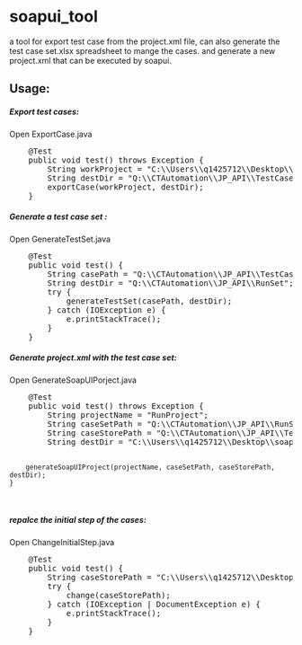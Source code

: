 # soapui_tool
a tool for export test case from the project.xml file,  can also generate the test case set.xlsx spreadsheet to mange the cases. and generate a new project.xml that can be executed by soapui.  



<h2>Usage:</h2>

<h5>Export test cases:</h5>
<p>
Open ExportCase.java
</p>
<pre>
    @Test
    public void test() throws Exception {
        String workProject = "C:\\Users\\q1425712\\Desktop\\soap\\projects\\20190624161852\\My Project 0624.xml";
        String destDir = "Q:\\CTAutomation\\JP_API\\TestCase";
        exportCase(workProject, destDir);
    }
</pre>
    
  
<h5>Generate a test case set :</h5>
<p>
Open GenerateTestSet.java
</p>
<pre>
    @Test
    public void test() {
        String casePath = "Q:\\CTAutomation\\JP_API\\TestCase";
        String destDir = "Q:\\CTAutomation\\JP_API\\RunSet";
        try {
            generateTestSet(casePath, destDir);
        } catch (IOException e) {
            e.printStackTrace();
        }
    }
</pre>


<h5>Generate project.xml with the test case set:</h5>
<p>
Open GenerateSoapUIPorject.java
</p>
<pre>
    @Test
    public void test() throws Exception {
        String projectName = "RunProject";
        String caseSetPath = "Q:\\CTAutomation\\JP_API\\RunSet\\Yi-ming\\TestCaseSet.xlsx";
        String caseStorePath = "Q:\\CTAutomation\\JP_API\\TestCase";
        String destDir = "C:\\Users\\q1425712\\Desktop\\soap\\projects";

        generateSoapUIProject(projectName, caseSetPath, caseStorePath, destDir);
    }
</pre>



<h5>repalce the initial step of the cases:</h5>
<p>
Open ChangeInitialStep.java
</p>
<pre>
    @Test
    public void test() {
        String caseStorePath = "C:\\Users\\q1425712\\Desktop\\soap\\testcases";
        try {
            change(caseStorePath);
        } catch (IOException | DocumentException e) {
            e.printStackTrace();
        }
    }
</pre>
